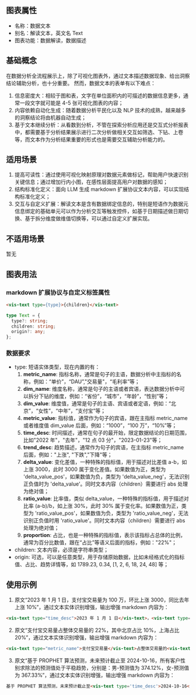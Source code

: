 ## 图表属性

- 名称：数据文本
- 别名：解读文本，英文名 Text
- 图表功能：数据解读，数据描述

## 基础概念

在数据分析全流程展示上，除了可视化图表外，通过文本描述数据现象、给出洞察结论辅助分析，也十分重要。
然而，数据文本的表单有以下难点：

1. 信息密度大：相较于图和表，文字在单位面积内的可描述的数据信息更多，通常一段文字就可能是 4-5 张可视化图表的内容；
2. 内容依赖自动化生成：随着数据分析平民化以及 NLP 技术的成熟，越来越多的洞察结论将由机器自动生成；
3. 基于文本继续分析：从看数到分析，不管在探索分析应用还是交互式分析报表中，都需要基于分析结果展示进行二次分析做相关交互如筛选、下钻、上卷等，而文本作为分析结果重要的形式也是需要交互辅助分析能力的。

## 适用场景

1. 提高可读性：通过使用可视化映射原理对数据元素做标记，帮助用户快速识别关键信息；通过增加行内小图，在感性层面提高用户对数据的感知；
2. 结构标准化定义：面向 LLM 生成 markdown 扩展协议文本内容，可以实现结构标准化定义；
3. 交互与自定义扩展：解读文本是含有数据绑定信息的，特别是短语作为数据元信息绑定的基础单元可以作为分析交互等触发控件，如基于日期描述做日期切换、基于拆分维度做维值切换等，可以通过自定义扩展实现。

## 不适用场景

暂无

## 图表用法

### markdown 扩展协议与自定义标签属性

```markdown
<vis-text type={type}>{children}</vis-text>
```

```typescript
type Text = {
  type?: string;
  children: string;
  origin?: any;
};
```

### 数据要求

<!-- 以下参考了中文语法结构给出实体识别描述：
1. **主语**：是句子中执行动作或被描述的人或事物。一句话中，通常位于句首，用来说明“谁”或“什么”。例如，在句子“小明吃了苹果。”中，“小明”就是主语。
2. **谓语**：是用来说明主语所做的动作或状态的词组，通常是动词或形容词等。在上面的例子“小明吃了苹果。”中，“吃了”就是谓语，表示了主语的行为。
3. **宾语**：是指动作的对象或者是受到动作影响的人或事物。它通常跟在谓语后面，回答“谁”或“什么”的问题。还是以“小明吃了苹果。”为例，“苹果”就是宾语，表示了动作“吃”的对象。
4. **定语**：是用来修饰名词或者代词，提供关于该名词或代词的信息的部分。它可以出现在所修饰词语之前也可以之后（使用“的”字连接）。比如，“红色的书包”，这里的“红色”就是定语，用来修饰“书包”。
5. **状语**：是用来修饰动词、形容词或其他副词的成分，用来说明行为发生的方式、时间、地点、原因等。例如，“他快速地跑着。”这句话里，“快速地”作为状语修饰了动词“跑”，表达了跑步的速度。
6. **补语**：是对谓语进行补充说明的部分，可以进一步说明动作的结果、程度等。补语往往放在谓语之后，并且经常通过特定的结构来表达，如“得+形容词/副词”。例如，“他高兴得很。”这里“得很”就构成了一个结果补语，强调了“高兴”的程度。 -->

- type: 短语实体类型，现在内置的有：
  1. **metric_name**: 指标名称，通常是句子的主语，数据分析中主指标的名称，例如：“单价”，“DAU”,"交易量"，“毛利率”等；
  2. **dim_name**: 维度名称，通常是句子的主语或者宾语，表达数据分析中可以拆分下钻的维度，例如：“省份”，“城市”，“年龄”，“性别”等；
  3. **dim_value**: 维度值，通常是句子的主语、宾语或者定语，例如：“北京”，“女性”，“中年”，“支付宝”等；
  4. **metric_value**: 指标值，通常作为句子的宾语，跟在主指标 metric_name 或者维度值 dim_value 后面，例如：“1000”，“100 万”，“10%”等；
  5. **time_desc**: 时间描述，通常在句子的最开始，限定数据结论的日期范围，比如"2022 年"，"去年"，"12 点 03 分"，"2023-01-23"等；
  6. **trend_desc**: 趋势描述，通常作为句子的宾语，在主指标 metric_name 后面，例如："上涨", "下跌","下降"等；
  7. **delta_value**: 变化差值，一种特殊的指标值，用于描述对比差值 a-b，如上涨 3000，此时 3000 属于变化差值。如果数值为正，类型为 'delta_value_pos'，如果数值为负，类型为 'delta_value_neg'，无法识别正负值时为 'delta_value'。同时文本内容（children）需要进行 abs 处理为绝对值；
  8. **ratio_value**: 比率值，类似 delta_value，一种特殊的指标值，用于描述对比率 (a-b)/b，如上涨 30%，此时 30% 属于变化率。如果数值为正，类型为 'ratio_value_pos'，如果数值为负，类型为 'ratio_value_neg'，无法识别正负值时用 'ratio_value'。同时文本内容（children）需要进行 abs 处理为绝对值；
  9. **proportion**: 占比，也是一种特殊的指标值，表示该指标占总体的比例，通常为百分比数值，跟在“占比”等语义后面的指标，例如："22%"；
- children: 文本内容，必须是字符串类型；
- origin: 可选，可以是任意类型，用于存储原始数据，比如未经格式化的指标值、占比、趋势详情等，如 1789.23, 0.34, [1, 2, 6, 18, 24, 48] 等；

## 使用示例

1. 原文“2023 年 1 月 1 日，支付宝交易量为 100 万，环比上涨 3000，同比去年上涨 10%”，通过文本实体识别增强，输出增强 markdown 内容为：

```markdown
<vis-text type="time_desc">2023 年 1 月 1 日</vis-text>，<vis-text type="metric_name">支付宝交易量</vis-text>为<vis-text type="metric_value">100 万</vis-text>，环比上涨<vis-text type="delta_value_pos">3000<vis-text>，同比去年上涨<vis-text type="radio_value_pos">10%<vis-text>
```

2. 原文“支付宝交易量占整体交易量的 22%，其中北京占比 10%，上海占比 20%”，通过文本实体识别增强，输出增强 markdown 内容为：

```markdown
<vis-text type="metric_name">支付宝交易量</vis-text>占整体交易量的<vis-text type="proportion">22%</vis-text>，其中<vis-text type="dim_name">北京</vis-text>占比<vis-text type="proportion">10%</vis-text>，<vis-text type="dim_name">上海</vis-text>占比<vis-text type="proportion">20%</vis-text>
```

3. 原文“基于 PROPHET 算法预测，未来预计截止至 2024-10-16，所有客户性别求除法的预测值处于平稳趋势，分别是：男-预测值为 374.12%，女-预测值为 367.33%”，通过文本实体识别增强，输出增强 markdown 内容为：

```markdown
基于 PROPHET 算法预测，未来预计截止至<vis-text type='time_desc'>2024-10-16</vis-text>，所有客户性别<vis-text type='metric_name'>求除法</vis-text>的预测值<vis-text type='trend_desc'>处于平稳趋势</vis-text>，分别是：<vis-text type='dim_value'>男</vis-text>-预测值为<vis-text type='metric_value' origin='3.7412'>374.12%</vis-text>，<vis-text type='dim_value'>女</vis-text>-预测值为<vis-text type='metric_value' origin='3.6733'>367.33%</vis-text>。
```

